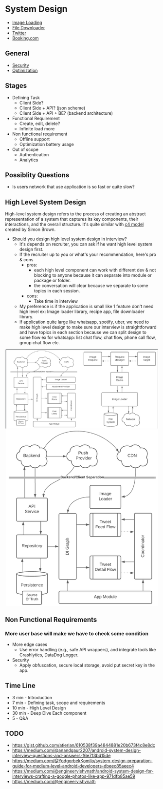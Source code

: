 # System Design

- <a href="imageloading/README.md">Image Loading</a>
- <a href="filedownloader/README.md">File Downloader</a>
- <a href="twitter/README.md">Twitter</a>
- <a href="booking/README.md">Booking.com</a>

## General
- <a href="security.md">Security</a>
- <a href="optimization.md">Optimization</a>

## Stages
- Defining Task
  - Client Side?
  - Client Side + API? (json scheme)
  - Client Side + API + BE? (backend architecture)
- Functional Requirement
  - Create, edit, delete?
  - Infinite load more
- Non functional requirement
  - Offline support
  - Optimization battery usage
- Out of scope
  - Authentication
  - Analytics

## Possiblity Questions
- Is users network that use application is so fast or quite slow?

## High Level System Design
High-level system design refers to the process of creating an abstract representation of a system that captures its key components, their interactions, and the overall structure. It's quite similar with <a href="https://c4model.com/">c4 model</a> created by Simon Brown.

- Should you design high level system design in interview?
  - It's depends on recruiter, you can ask if he want high level system design first.
  - If the recruiter up to you or what's your recommendation, here's pro & cons
    - pros: 
      - each high level component can work with different dev & not blocking to anyone because it can separate into module or package or folder.
      - the conversation will clear because we separate to some topics in each session.
    - cons:
      - Take time in interview
  - My preference is if the application is small like 1 feature don't need high level ex: Image loader library, recipe app, file downloader library.
  - If application quite large like whatsapp, spotify, uber, we need to make high level design to make sure our interview is straightforward and have topics in each section because we can split design to some flow ex for whatsapp: list chat flow, chat flow, phone call flow, group chat flow etc.

<center>
  <img src="assets/hi-level.png" width="500">
  <img src="assets/hi-level-2.png" width="500">
</center>

## Non Functional Requirements
### More user base will make we have to check some condition
- More edge cases
  - Use error handling (e.g., safe API wrappers), and integrate tools like Crashlytics, DataDog Logger.
- Security
  - Apply obfuscation, secure local storage, avoid put secret key in the app.


## Time Line
- 3 min - Introduction
- 7 min - Defining task, scope and requirements
- 10 min - High Level Design
- 30 min - Deep Dive Each component
- 5 - Q&A

## TODO
- https://gist.github.com/atierian/610538f39a4844881e20b673f4c8e8dc
- https://medium.com/@anandgaur2207/android-system-design-interview-questions-and-answers-f6e713bd15de
- https://medium.com/@YodgorbekKomilo/system-design-preparation-guide-for-medium-level-android-developers-dbeec85aeec4
- https://medium.com/@engineervishvnath/android-system-design-for-interviews-crafting-a-google-photos-like-app-971dfb85ae59
- https://medium.com/@engineervishvnath

